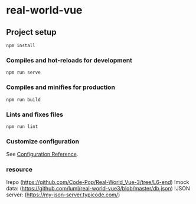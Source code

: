 # real-world-vue

## Project setup
```
npm install
```

### Compiles and hot-reloads for development
```
npm run serve
```

### Compiles and minifies for production
```
npm run build
```

### Lints and fixes files
```
npm run lint
```

### Customize configuration
See [Configuration Reference](https://cli.vuejs.org/config/).

### resource 
!repo (https://github.com/Code-Pop/Real-World_Vue-3/tree/L6-end)
!mock data: (https://github.com/luml/real-world-vue3/blob/master/db.json)
!JSON server: (https://my-json-server.typicode.com/)